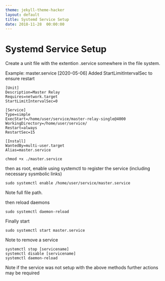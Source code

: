 ```yaml
---
theme: jekyll-theme-hacker
layout: default
title: Systemd Service Setup
date: 2018-11-28  00:00:00
---
```


# Systemd Service Setup

Create a unit file with the extention .service somewhere in the file system.

Example: master.service
[2020-05-06] Added StartLimitIntervalSec to ensure restart
```
[Unit]
Description=Master Relay
Requires=network.target
StartLimitIntervalSec=0

[Service]
Type=simple
ExecStart=/home/user/service/master-relay-single@4000
WorkingDirectory=/home/user/service/
Restart=always
RestartSec=15

[Install]
WantedBy=multi-user.target
Alias=master.service
```

```
chmod +x ./master.service
```

then as root, enable using systemctl to register the service (including necessary sysmbolic links)

```
sudo systemctl enable /home/user/service/master.service

```
Note full file path.

then reload daemons
```
sudo systemctl daemon-reload
```

Finally start

```
sudo systemctl start master.service
```

Note to remove a service

```
systemctl stop [servicename]
systemctl disable [servicename]
systemctl daemon-reload
```
Note if the service was not setup with the above methods further actions may be required
